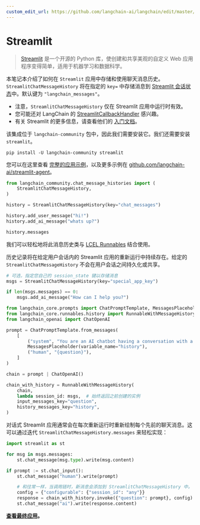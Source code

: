 ```yaml
---
custom_edit_url: https://github.com/langchain-ai/langchain/edit/master/docs/docs/integrations/memory/streamlit_chat_message_history.ipynb
---
```


# Streamlit

>[Streamlit](https://docs.streamlit.io/) 是一个开源的 Python 库，使创建和共享美观的自定义 Web 应用程序变得简单，适用于机器学习和数据科学。

本笔记本介绍了如何在 `Streamlit` 应用中存储和使用聊天消息历史。`StreamlitChatMessageHistory` 将在指定的 `key=` 中存储消息到
[Streamlit 会话状态](https://docs.streamlit.io/library/api-reference/session-state)中。默认键为 `"langchain_messages"`。

- 注意，`StreamlitChatMessageHistory` 仅在 Streamlit 应用中运行时有效。
- 您可能还对 LangChain 的 [StreamlitCallbackHandler](/docs/integrations/callbacks/streamlit) 感兴趣。
- 有关 Streamlit 的更多信息，请查看他们的
[入门文档](https://docs.streamlit.io/library/get-started)。

该集成位于 `langchain-community` 包中，因此我们需要安装它。我们还需要安装 `streamlit`。

```
pip install -U langchain-community streamlit
```

您可以在这里查看 [完整的应用示例](https://langchain-st-memory.streamlit.app/)，以及更多示例在
[github.com/langchain-ai/streamlit-agent](https://github.com/langchain-ai/streamlit-agent)。

```python
from langchain_community.chat_message_histories import (
    StreamlitChatMessageHistory,
)

history = StreamlitChatMessageHistory(key="chat_messages")

history.add_user_message("hi!")
history.add_ai_message("whats up?")
```

```python
history.messages
```

我们可以轻松地将此消息历史类与 [LCEL Runnables](/docs/how_to/message_history) 结合使用。

历史记录将在给定用户会话内的 Streamlit 应用的重新运行中持续存在。给定的 `StreamlitChatMessageHistory` 不会在用户会话之间持久化或共享。

```python
# 可选，指定您自己的 session_state 键以存储消息
msgs = StreamlitChatMessageHistory(key="special_app_key")

if len(msgs.messages) == 0:
    msgs.add_ai_message("How can I help you?")
```

```python
from langchain_core.prompts import ChatPromptTemplate, MessagesPlaceholder
from langchain_core.runnables.history import RunnableWithMessageHistory
from langchain_openai import ChatOpenAI

prompt = ChatPromptTemplate.from_messages(
    [
        ("system", "You are an AI chatbot having a conversation with a human."),
        MessagesPlaceholder(variable_name="history"),
        ("human", "{question}"),
    ]
)

chain = prompt | ChatOpenAI()
```

```python
chain_with_history = RunnableWithMessageHistory(
    chain,
    lambda session_id: msgs,  # 始终返回之前创建的实例
    input_messages_key="question",
    history_messages_key="history",
)
```

对话式 Streamlit 应用通常会在每次重新运行时重新绘制每个先前的聊天消息。这可以通过迭代 `StreamlitChatMessageHistory.messages` 来轻松实现：

```python
import streamlit as st

for msg in msgs.messages:
    st.chat_message(msg.type).write(msg.content)

if prompt := st.chat_input():
    st.chat_message("human").write(prompt)

    # 和往常一样，当调用链时，新消息会添加到 StreamlitChatMessageHistory 中。
    config = {"configurable": {"session_id": "any"}}
    response = chain_with_history.invoke({"question": prompt}, config)
    st.chat_message("ai").write(response.content)
```

**[查看最终应用](https://langchain-st-memory.streamlit.app/)。**